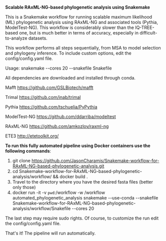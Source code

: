 **Scalable RAxML-NG-based phylogenetic analysis using Snakemake**

This is a Snakemake workflow for running scalable maximum likelihood (ML) phylogenetic analysis using RAxML-NG and associated tools (Pythia, ModelTest-NG). This workflow is considerably slower than the IQ-TREE-based one, but is much better in terms of accuracy, especially in difficult-to-analyze datasets.

This workflow performs all steps sequentially, from MSA to model selection and phylogeny inference. 
To include custom options, edit the config/config.yaml file.

Usage:
snakemake --cores 20 --snakefile Snakefile

All dependencies are downloaded and installed through conda.

Mafft
https://github.com/GSLBiotech/mafft

Trimal
https://github.com/inab/trimal

Pythia
https://github.com/tschuelia/PyPythia

ModelTest-NG
https://github.com/ddarriba/modeltest

RAxML-NG
https://github.com/amkozlov/raxml-ng

ETE3
http://etetoolkit.org/

**To run this fully automated pipeline using Docker containers use the following commands**:
1. git clone https://github.com/JasonCharamis/Snakemake-workflow-for-RAxML-NG-based-phylogenetic-analysis.git
2. cd Snakemake-workflow-for-RAxML-NG-based-phylogenetic-analysis/workflow/ && docker build . 
3. Travel to the directory where you have the desired fasta files (better only those)
4. docker run -it -v `pwd`:/workflow -w /workflow automated_phylogenetic_analysis snakemake --use-conda --snakefile Snakemake-workflow-for-RAxML-NG-based-phylogenetic-  analysis/workflow/Snakefile --cores 20

The last step may require sudo rights.
Of course, to customize the run edit the config/config.yaml file. 

That's it! The pipeline will run automatically.



